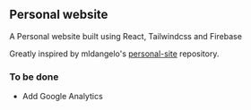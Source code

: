 ## Personal website

A Personal website built using React, Tailwindcss and Firebase

Greatly inspired by mldangelo's [personal-site](https://github.com/mldangelo/personal-site) repository.

### To be done

- Add Google Analytics
